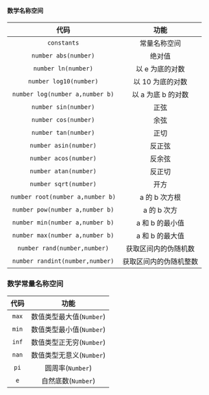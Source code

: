 #### 数学名称空间

代码|功能
:---:|:---:
`constants`|常量名称空间
`number abs(number)`|绝对值
`number ln(number)`|以 e 为底的对数
`number log10(number)`|以 10 为底的对数
`number log(number a,number b)`|以 a 为底 b 的对数
`number sin(number)`|正弦
`number cos(number)`|余弦
`number tan(number)`|正切
`number asin(number)`|反正弦
`number acos(number)`|反余弦
`number atan(number)`|反正切
`number sqrt(number)`|开方
`number root(number a,number b)`|a 的 b 次方根
`number pow(number a,number b)`|a 的 b 次方
`number min(number a,number b)`|a 和 b 的最小值
`number max(number a,number b)`|a 和 b 的最大值
`number rand(number,number)`|获取区间内的伪随机数
`number randint(number,number)`|获取区间内的伪随机整数

### 数学常量名称空间

代码|功能
:---:|:---:
`max`|数值类型最大值(`Number`)
`min`|数值类型最小值(`Number`)
`inf`|数值类型正无穷(`Number`)
`nan`|数值类型无意义(`Number`)
`pi`|圆周率(`Number`)
`e`|自然底数(`Number`)